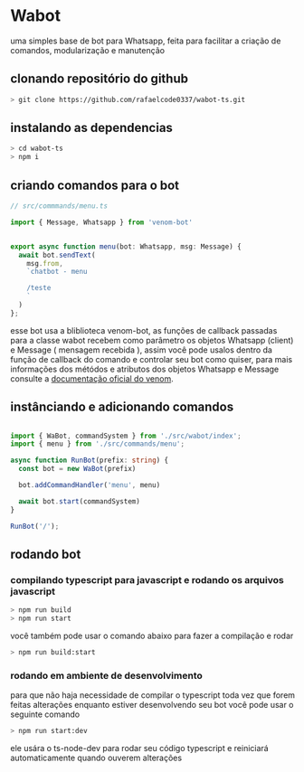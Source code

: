 # Wabot

<p>uma simples base de bot para Whatsapp, feita para facilitar a criação de comandos, modularização e manutenção</p>

## clonando repositório do github
```bash
> git clone https://github.com/rafaelcode0337/wabot-ts.git
```
## instalando as dependencias
```bash
> cd wabot-ts
> npm i
```

## criando comandos para o bot

```typescript
// src/commmands/menu.ts

import { Message, Whatsapp } from 'venom-bot'


export async function menu(bot: Whatsapp, msg: Message) {
  await bot.sendText(
    msg.from,
    `chatbot - menu

    /teste
    `
  )
};
```
<p>esse bot usa a bliblioteca venom-bot, as funções de callback passadas para a classe wabot recebem como parâmetro  os objetos Whatsapp (client) e  Message ( mensagem recebida ), assim você pode usalos dentro da função de callback do comando e controlar seu bot como quiser, para mais informações dos métódos e atributos dos objetos Whatsapp e Message consulte a <a href="https://orkestral.github.io/venom/index.html">documentação oficial do venom</a>.</p>

## instânciando e adicionando comandos

```typescript

import { WaBot, commandSystem } from './src/wabot/index';
import { menu } from './src/commands/menu';

async function RunBot(prefix: string) {
  const bot = new WaBot(prefix)

  bot.addCommandHandler('menu', menu)

  await bot.start(commandSystem)
}

RunBot('/');
```

## rodando bot

### compilando typescript para javascript e rodando os arquivos javascript

```bash
> npm run build
> npm run start
```
<p>você também pode usar o comando abaixo para fazer a compilação e rodar</p>

```bash
> npm run build:start
```

### rodando em ambiente de desenvolvimento

<p>para que não haja necessidade de compilar o typescript toda vez que forem feitas alterações enquanto estiver desenvolvendo seu bot você pode usar o seguinte comando</p>

```bash
> npm run start:dev
```

<p>ele usára o ts-node-dev para rodar seu código typescript e reiniciará automaticamente quando ouverem alterações</p>